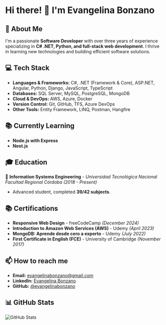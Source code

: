 # Hi there! 👋 I'm Evangelina Bonzano

## 🚀 About Me
I'm a passionate **Software Developer** with over three years of experience specializing in **C# .NET, Python, and full-stack web development**. I thrive in learning new technologies and building efficient software solutions.

## 💻 Tech Stack
- **Languages & Frameworks:** C#, .NET (Framework & Core), ASP.NET, Angular, Python, Django, JavaScript, TypeScript
- **Databases:** SQL Server, MySQL, PostgreSQL, MongoDB
- **Cloud & DevOps:** AWS, Azure, Docker
- **Version Control:** Git, GitHub, TFS, Azure DevOps
- **Other Tools:** Entity Framework, LINQ, Postman, Hangfire

## 📚 Currently Learning
- **Node.js with Express**
- **Nest.js**

## 🎓 Education
📍 **Information Systems Engineering** - *Universidad Tecnológica Nacional Facultad Regional Córdoba* *(2018 - Present)*  
- Advanced student, completed **39/42 subjects**.

## 📚 Certifications
- **Responsive Web Design** - freeCodeCamp *(December 2024)*
- **Introduction to Amazon Web Services (AWS)** - Udemy *(April 2023)*
- **MongoDB: Aprende desde cero a experto** - Udemy *(July 2022)*
- **First Certificate in English (FCE)** - University of Cambridge *(November 2017)*

## 📫 How to reach me
- **Email:** evangelinabonzano@gmail.com
- **LinkedIn:** [Evangelina Bonzano](https://www.linkedin.com/in/evangelinabonzano/)
- **GitHub:** [@evangelinabonzano](https://github.com/evangelinabonzano)

## 📊 GitHub Stats
![GitHub Stats](https://github-readme-stats.vercel.app/api?username=evangelinabonzano&show_icons=true&theme=radical)

